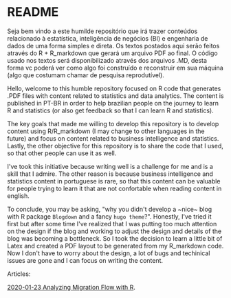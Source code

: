# README

Seja bem vindo a este humilde repositório que irá trazer conteúdos relacionado
à estatística, inteligência de negócios (BI) e engenharia de dados de uma forma
simples e direta. Os textos postados aqui serão feitos através do R + R_markdown
que gerará um arquivo PDF ao final. O código usado nos textos será disponibilizado
através dos arquivos .MD, desta forma vc poderá ver como algo foi construído e
reconstruir em sua máquina (algo que costumam chamar de pesquisa reprodutível).

Hello, welcome to this humble repository focused on R code that generates
.PDF files with content related to statistics and data analytics. The content
is published in PT-BR in order to help brazilian people on the journey to learn
R and statistics (or also get feedback so that I can learn R and statistics).

The key goals that made me willing to develop this repository is to develop content
using R/R_markdown (I may change to other languages in the future) and focus on content
related to business intelligence and statistics. Lastly, the other objective for this repository
is to share the code that I used, so that other people can use it as well.

I've took this initiative because writing well is a challenge for me and is a skill that
I admire. The other reason is because business intelligence and statistics content in portuguese
is rare, so that this content can be valuable for people trying to learn it that are not
confortable when reading content in english.

To conclude, you may be asking, "why you didn't develop a ~nice~ blog with R package ```Blogdown``` and
a fancy ```hugo theme```?". Honestly, I've tried it first but after some time I've realized that I was
putting too much attention on the design if the blog and working to adjust the design and details of the blog
was becoming a bottleneck. So I took the decision to learn a little bit of Latex and created a PDF layout
to be generated from my R_markdown code. Now I don't have to worry about the design, a lot of
bugs and techinical issues are gone and I can focus on writing the content.

Articles:

[2020-01-23 Analyzing Migration Flow with R](https://github.com/FranciscoPiccolo/franciscopiccolo.github.io/blob/master/PDFs/2020-01-23%20Analyzing%20Migration%20Flow%20With%20R.pdf).
